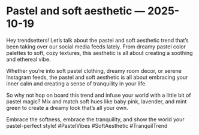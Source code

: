 # Pastel and soft aesthetic — 2025-10-19

Hey trendsetters! Let’s talk about the pastel and soft aesthetic trend that’s been taking over our social media feeds lately. From dreamy pastel color palettes to soft, cozy textures, this aesthetic is all about creating a soothing and ethereal vibe.

Whether you’re into soft pastel clothing, dreamy room decor, or serene Instagram feeds, the pastel and soft aesthetic is all about embracing your inner calm and creating a sense of tranquility in your life.

So why not hop on board this trend and infuse your world with a little bit of pastel magic? Mix and match soft hues like baby pink, lavender, and mint green to create a dreamy look that’s all your own.

Embrace the softness, embrace the tranquility, and show the world your pastel-perfect style! #PastelVibes #SoftAesthetic #TranquilTrend